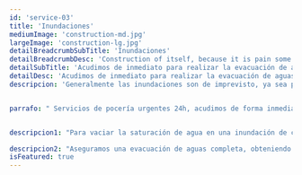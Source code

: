 ```yaml
---
id: 'service-03'
title: 'Inundaciones'
mediumImage: 'construction-md.jpg'
largeImage: 'construction-lg.jpg'
detailBreadcrumbSubTitle: 'Inundaciones'
detailBreadcrumbDesc: 'Construction of itself, because it is pain some proper style design occur are pleasure'
detailSubTitle: 'Acudimos de inmediato para realizar la evacuación de aguas por inundaciones.'
detailDesc: 'Acudimos de inmediato para realizar la evacuación de aguas por inundaciones.'
descripcion: 'Generalmente las inundaciones son de imprevisto, ya sea por una fuerte tormenta que inunda un garaje, o una vivienda, el dejar algún grifo abierto por despiste, la rotura de alguna tubería, etc… Principalmente ocasionado por la saturación de los desagües que no son suficientes, o no se les ha realizado un correcto mantenimiento y por ello evacuan bien.'


parrafo: " Servicios de pocería urgentes 24h, acudimos de forma inmediata a realizar la evacuación de aguas por inundaciones."


descripcion1: "Para vaciar la saturación de agua en una inundación de cualquier superficie, ya sea el hueco de un ascensor, un garaje, sótanos, obras, viviendas, etc... Nuestro equipo de operarios esta disponible las 24h con un servicio urgente para la evacuación de aguas al igual que en de desatascos, tras la llamada están preparados para acudir de inmediato con nuestros camiones de limpieza y succión de aguas, que cuentan con instrumentos de bombeo de aguas en función de las necesidades del cliente."

descripcion2: "Aseguramos una evacuación de aguas completa, obteniendo los mejores resultados en el menor tiempo posible."
isFeatured: true
---
```


